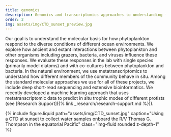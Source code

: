 ```yaml
---
title: genomics
description: Genomics and transcriptomics approaches to understanding function in the environment
order: 2
img: assets/img/CTD_sunset_preview.jpg
---
```

Our goal is to understand the molecular basis for how phytoplankton respond to the diverse conditions of different ocean environments. We explore how ancient and extant interactions between phytoplankton and other organisms including grazers, bacteria, and viruses influence these responses. We evaluate these responses  in the lab with single species (primarily model diatoms) and with co-cultures between phytoplankton and bacteria.  In the natural environment, we use metatranscriptomics to  understand how different members of the community behave in situ.  Among the standard molecular approaches we use for all of these projects, we include deep short-read sequencing and extensive bioinformatics. We recently developed a machine learning approach that uses metatranscriptomic data to predict in situ trophic modes of different protists  (see [Research Support]({% link _research/research-support.md %})).

{% include figure.liquid path="assets/img/CTD_sunset.jpg" caption="Using a CTD at sunset to collect water samples onboard the R/V Thomas G. Thompson in the equatorial Pacific" class="img-fluid rounded z-depth-1" %}
